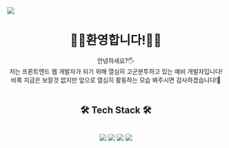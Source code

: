<img src="https://capsule-render.vercel.app/api?type=waving&animation=fadeIn&color=gradient&height=300&section=header&text=Welcome%20to%20my%20Github!&fontSize=70&fontColor=fdfdfd"/>
<div align=center>

# 🙋‍♂️환영합니다!🙋‍♀️ 
 안녕하세요?🖐<br/>저는 프론트엔드 웹 개발자가 되기 위해 열심히 고군분투하고 있는 예비 개발자입니다! <br/>비록 지금은 보잘것 없지만 앞으로 열심히 활동하는 모습 봐주시면 감사하겠습니다!🧡
<br/><br/>

## 🛠 Tech Stack 🛠
<br/>
<img src="https://img.shields.io/badge/html5-E34F26?style=flat&logo=html5&logoColor=white">
<img src="https://img.shields.io/badge/css3-1572B6?style=flat&logo=css3&logoColor=white">
<img src="https://img.shields.io/badge/javascript-F7DF1E?style=flat&logo=javascript&logoColor=white">
<img src="https://img.shields.io/badge/react-61DAFB?style=flat&logo=react&logoColor=white"> 
</div>

<!--
**jykim29/jykim29** is a ✨ _special_ ✨ repository because its `README.md` (this file) appears on your GitHub profile.

Here are some ideas to get you started:

- 🔭 I’m currently working on ...
- 🌱 I’m currently learning ...
- 👯 I’m looking to collaborate on ...
- 🤔 I’m looking for help with ...
- 💬 Ask me about ...
- 📫 How to reach me: ...
- 😄 Pronouns: ...
- ⚡ Fun fact: ...
-->
